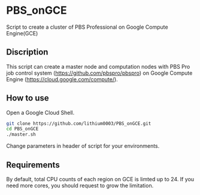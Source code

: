 # PBS_onGCE
Script to create a cluster of PBS Professional on Google Compute Engine(GCE)

## Discription
This script can create a master node and computation nodes with PBS Pro job control system (https://github.com/pbspro/pbspro) on Google Compute Engine (https://cloud.google.com/compute/).

## How to use
Open a Google Cloud Shell.
```bash
git clone https://github.com/lithium0003/PBS_onGCE.git
cd PBS_onGCE
./master.sh
```
Change parameters in header of script for your environments. 

## Requirements
By default, total CPU counts of each region on GCE is limted up to 24. If you need more cores, you should request to grow the limitation.

